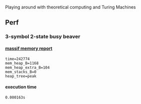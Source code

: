 Playing around with theoretical computing and Turing Machines

## Perf

### 3-symbol 2-state busy beaver

#### <a href="https://github.com/ilyesarf/tm-research/blob/master/massif.out.1705953"> massif memory report </a>
```
time=242774
mem_heap_B=1168
mem_heap_extra_B=104
mem_stacks_B=0
heap_tree=peak
```

#### execution time

`0.000163s`